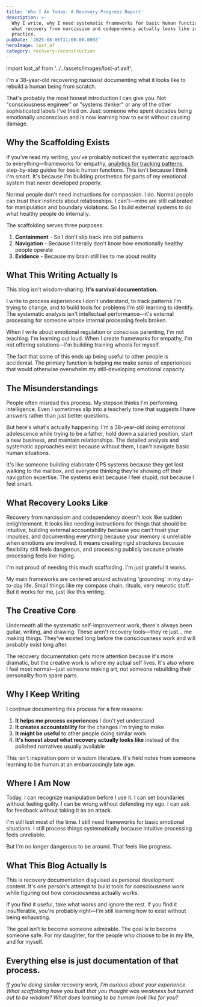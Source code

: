 ```yaml
---
title: 'Who I Am Today: A Recovery Progress Report'
description: >-
  Why I write, why I need systematic frameworks for basic human functions, and
  what recovery from narcissism and codependency actually looks like in
  practice.
pubDate: '2025-08-06T11:00:00.000Z'
heroImage: lost_af
category: recovery-reconstruction
---
```


import lost_af from '../../assets/images/lost-af.avif';



I'm a 38-year-old recovering narcissist documenting what it looks like to rebuild a human being from scratch.

That's probably the most honest introduction I can give you. Not "consciousness engineer" or "systems thinker" or any of the other sophisticated labels I've tried on. Just: someone who spent decades being emotionally unconscious and is now learning how to exist without causing damage.

## Why the Scaffolding Exists

If you've read my writing, you've probably noticed the systematic approach to everything—frameworks for empathy, [analytics for tracking patterns](/brain-science/insights), step-by-step guides for basic human functions. This isn't because I think I'm smart. It's because I'm building prosthetics for parts of my emotional system that never developed properly.

Normal people don't need instructions for compassion. I do. Normal people can trust their instincts about relationships. I can't—mine are still calibrated for manipulation and boundary violations. So I build external systems to do what healthy people do internally.

The scaffolding serves three purposes:

1. **Containment** - So I don't slip back into old patterns
2. **Navigation** - Because I literally don't know how emotionally healthy people operate
3. **Evidence** - Because my brain still lies to me about reality

## What This Writing Actually Is

This blog isn't wisdom-sharing. **It's survival documentation.**

I write to process experiences I don't understand, to track patterns I'm trying to change, and to build tools for problems I'm still learning to identify. The systematic analysis isn't intellectual performance—it's external processing for someone whose internal processing feels broken.

When I write about emotional regulation or conscious parenting, I'm not teaching. I'm learning out loud. When I create frameworks for empathy, I'm not offering solutions—I'm building training wheels for myself.

The fact that some of this ends up being useful to other people is accidental. The primary function is helping me make sense of experiences that would otherwise overwhelm my still-developing emotional capacity.

## The Misunderstandings

People often misread this process. My stepson thinks I'm performing intelligence. Even I sometimes slip into a teacherly tone that suggests I have answers rather than just better questions.

But here's what's actually happening: I'm a 38-year-old doing emotional adolescence while trying to be a father, hold down a salaried position, start a new business, and maintain relationships. The detailed analysis and systematic approaches exist because without them, I can't navigate basic human situations.

It's like someone building elaborate GPS systems because they get lost walking to the mailbox, and everyone thinking they're showing off their navigation expertise. The systems exist because I feel stupid, not because I feel smart.

## What Recovery Looks Like

Recovery from narcissism and codependency doesn't look like sudden enlightenment. It looks like needing instructions for things that should be intuitive, building external accountability because you can't trust your impulses, and documenting everything because your memory is unreliable when emotions are involved. It means creating rigid structures because flexibility still feels dangerous, and processing publicly because private processing feels like hiding.

I'm not proud of needing this much scaffolding. I'm just grateful it works.

My main frameworks are centered around activating 'grounding' in my day-to-day life. Small things like my compass chain, rituals, very neurotic stuff. But it works for me, just like this writing.

## The Creative Core

Underneath all the systematic self-improvement work, there's always been guitar, writing, and drawing. These aren't recovery tools—they're just... me making things. They've existed long before the consciousness work and will probably exist long after.

The recovery documentation gets more attention because it's more dramatic, but the creative work is where my actual self lives. It's also where I feel most normal—just someone making art, not someone rebuilding their personality from spare parts.

## Why I Keep Writing

I continue documenting this process for a few reasons:

1. **It helps me process experiences** I don't yet understand
2. **It creates accountability** for the changes I'm trying to make
3. **It might be useful** to other people doing similar work
4. **It's honest about what recovery actually looks like** instead of the polished narratives usually available

This isn't inspiration porn or wisdom literature. It's field notes from someone learning to be human at an embarrassingly late age.

## Where I Am Now

Today, I can recognize manipulation before I use it. I can set boundaries without feeling guilty. I can be wrong without defending my ego. I can ask for feedback without taking it as an attack.

I'm still lost most of the time. I still need frameworks for basic emotional situations. I still process things systematically because intuitive processing feels unreliable.

But I'm no longer dangerous to be around. That feels like progress.

## What This Blog Actually Is

This is recovery documentation disguised as personal development content. It's one person's attempt to build tools for consciousness work while figuring out how consciousness actually works.

If you find it useful, take what works and ignore the rest. If you find it insufferable, you're probably right—I'm still learning how to exist without being exhausting.

The goal isn't to become someone admirable. The goal is to become someone safe. For my daughter, for the people who choose to be in my life, and for myself.

Everything else is just documentation of that process.
---

_If you're doing similar recovery work, I'm curious about your experience. What scaffolding have you built that you thought was weakness but turned out to be wisdom? What does learning to be human look like for you?_

